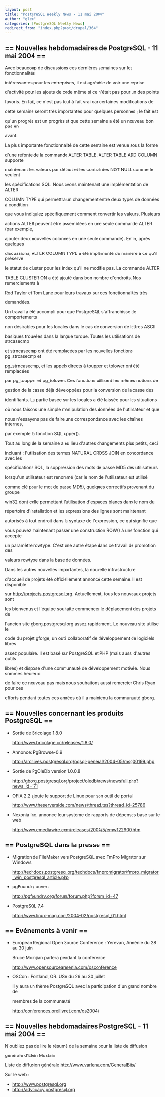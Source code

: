 ```yaml
---
layout: post
title: "PostgreSQL Weekly News - 11 mai 2004"
author: "gleu"
categories: [PostgreSQL Weekly News]
redirect_from: "index.php?post/drupal/364"
---
```



<h2>== Nouvelles hebdomadaires de PostgreSQL - 11 mai 2004 ==</h2>

<p>Avec beaucoup de discussions ces dernières semaines sur les fonctionnalités

intéressantes pour les entreprises, il est agréable de voir une reprise

d'activité pour les ajouts de code même si ce n'était pas pour un des points

favoris. En fait, ce n'est pas tout à fait vrai car certaines modifications de

cette semaine seront très importantes pour quelques personnes&nbsp;; le fait est

qu'un progrès est un progrès et que cette semaine a été un nouveau bon pas en

avant.<!--break-->

</p>

<p>La plus importante fonctionnalité de cette semaine est venue sous la forme

d'une refonte de la commande ALTER TABLE. ALTER TABLE ADD COLUMN supporte

maintenant les valeurs par défaut et les contraintes NOT NULL comme le veulent

les spécifications SQL. Nous avons maintenant une implémentation de ALTER

COLUMN TYPE qui permettra un changement entre deux types de données à condition

que vous indiquiez spécifiquement comment convertir les valeurs. Plusieurs

actions ALTER peuvent être assemblées en une seule commande ALTER (par exemple,

ajouter deux nouvelles colonnes en une seule commande). Enfin, après quelques

discussions, ALTER COLUMN TYPE a été implémenté de manière à ce qu'il préserve

le statut de cluster pour les index qu'il ne modifie pas. La commande ALTER

TABLE CLUSTER ON a été ajouté dans bon nombre d'endroits. Nos remerciements à

Rod Taylor et Tom Lane pour leurs travaux sur ces fonctionnalités très

demandées.</p>

<p>Un travail a été accompli pour que PostgreSQL s'affranchisse de comportements

non désirables pour les locales dans le cas de conversion de lettres ASCII

basiques trouvées dans la langue turque. Toutes les utilisations de strcasecmp

et strncasecmp ont été remplacées par les nouvelles fonctions pg_strcasecmp et

pg_strncasecmp, et les appels directs à toupper et tolower ont été remplacées

par pg_toupper et pg_tolower.  Ces fonctions utilisent les mêmes notions de

gestion de la casse déjà développées pour la conversion de la casse des

identifiants. La partie basée sur les locales a été laissée pour les situations

où nous faisons une simple manipulation des données de l'utilisateur et que

nous n'essayons pas de faire une correspondance avec les chaînes internes,

par exemple la fonction SQL upper().</p>

<p>Tout au long de la semaine a eu lieu d'autres changements plus petits, ceci

incluant : l'utilisation des termes NATURAL CROSS JOIN en concordance avec les

spécifications SQL, la suppression des mots de passe MD5 des utilisateurs

lorsqu'un utilisateur est renommé (car le nom de l'utilisateur est utilisé

comme clé pour le mot de passe MD5), quelques correctifs provenant du groupe

win32 dont celle permettant l'utilisation d'espaces blancs dans le nom du

répertoire d'installation et les expressions des lignes sont maintenant

autorisés à tout endroit dans la syntaxe de l'expression, ce qui signifie que

vous pouvez maintenant passer une construction ROW() à une fonction qui accepte

un paramètre rowtype. C'est une autre étape dans ce travail de promotion des

valeurs rowtype dans la base de données.</p>

<p>Dans les autres nouvelles importantes, la nouvelle infrastructure

d'accueil de projets été officiellement annoncé cette semaine. Il est disponible

sur http://projects.postgresql.org. Actuellement, tous les nouveaux projets sont

les bienvenus et l'équipe souhaite commencer le déplacement des projets de

l'ancien site gborg.postgresql.org assez rapidement. Le nouveau site utilise le

code du projet gforge, un outil collaboratif de développement de logiciels libres

assez populaire. Il est basé sur PostgreSQL et PHP (mais aussi d'autres outils

libres) et dispose d'une communauté de développement motivée. Nous sommes heureux

de faire ce nouveau pas mais nous souhaitons aussi remercier Chris Ryan pour ces

efforts pendant toutes ces années où il a maintenu la communauté gborg.</p>

<!--more-->


<h2>== Nouvelles concernant les produits PostgreSQL ==</h2>

<ul>

<li>Sortie de Bricolage 1.8.0<br />

<a href="http://www.bricolage.cc/releases/1.8.0/">http://www.bricolage.cc/releases/1.8.0/</a></li>

<li>Annonce: PgBrowse-0.9<br />

<a href="http://archives.postgresql.org/pgsql-general/2004-05/msg00199.php">http://archives.postgresql.org/pgsql-general/2004-05/msg00199.php</a></li>

<li>Sortie de PgOleDb version 1.0.0.8<br />

<a href="http://gborg.postgresql.org/project/oledb/news/newsfull.php?news_id=171">http://gborg.postgresql.org/project/oledb/news/newsfull.php?news_id=171</a></li>

<li>OFIA 2.2 ajoute le support de Linux pour son outil de portail<br />

<a href="http://www.theserverside.com/news/thread.tss?thread_id=25786">http://www.theserverside.com/news/thread.tss?thread_id=25786</a></li>

<li>Nexonia Inc. annonce leur système de rapports de dépenses basé sur le web<br />

<a href="http://www.emediawire.com/releases/2004/5/emw122900.htm">http://www.emediawire.com/releases/2004/5/emw122900.htm</a></li>

</ul>

<h2>== PostgreSQL dans la presse ==</h2>

<ul>

<li>Migration de FileMaker vers PostgreSQL avec FmPro Migrator sur Windows<br />

<a href="http://techdocs.postgresql.org/techdocs/fmpromigrator/fmpro_migrator_win_postgresql_article.php">http://techdocs.postgresql.org/techdocs/fmpromigrator/fmpro_migrator_win_postgresql_article.php</a></li>

<li>pgFoundry ouvert<br />

<a href="http://pgfoundry.org/forum/forum.php?forum_id=47">http://pgfoundry.org/forum/forum.php?forum_id=47</a></li>

<li>PostgreSQL 7.4<br />

<a href="http://www.linux-mag.com/2004-02/postgresql_01.html">http://www.linux-mag.com/2004-02/postgresql_01.html</a>

</li>

</ul>

<h2>== Evénements à venir ==</h2>

<ul>

<li>European Regional Open Source Conference&nbsp;: Yerevan, Arménie du 28 au 30 juin<br />

Bruce Momjian parlera pendant la conférence<br />

<a href="http://www.opensourcearmenia.com/osconference">http://www.opensourcearmenia.com/osconference</a></li>

<li>OSCon&nbsp;: Portland, OR. USA du 26 au 30 juillet<br />

Il y aura un thème PostgreSQL avec la participation d'un grand nombre de

membres de la communauté<br />

<a href="http://conferences.oreillynet.com/os2004/">http://conferences.oreillynet.com/os2004/</a></li>

</ul>

<h2>== Nouvelles hebdomadaires PostgreSQL - 11 mai 2004 ==</h2>

<p>N'oubliez pas de lire le résumé de la semaine pour la liste de diffusion

générale d'Elein Mustain</p>

<p>Liste de diffusion générale <a href="http://www.varlena.com/GeneralBits/">http://www.varlena.com/GeneralBits/</a>

</p>

<p>Sur le web :

</p>

<ul>

<li><a href="http://www.postgresql.org">http://www.postgresql.org</a></li>

<li><a href="http://advocacy.postgresql.org">http://advocacy.postgresql.org</a></li>

</ul>